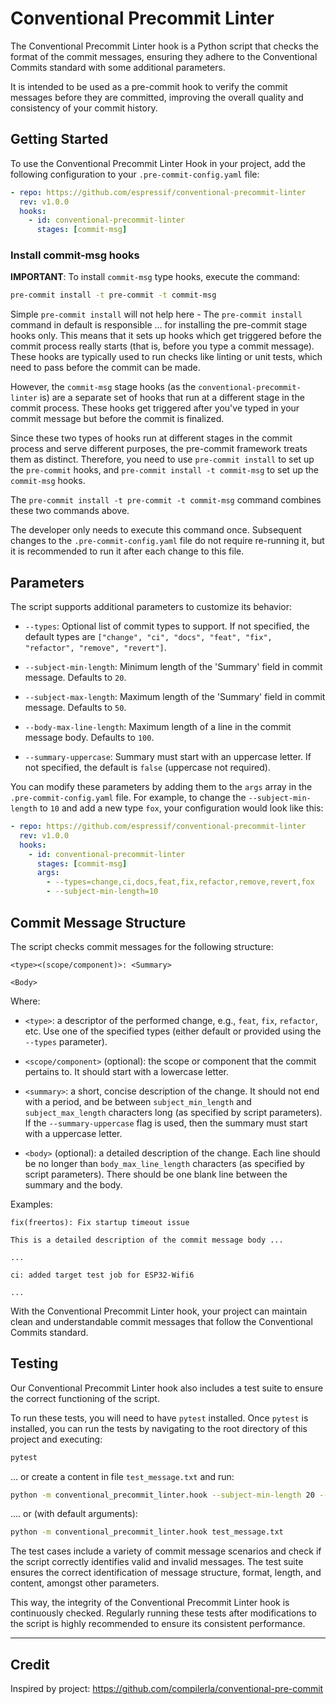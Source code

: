 # Conventional Precommit Linter

The Conventional Precommit Linter hook is a Python script that checks the format of the commit messages, ensuring they adhere to the Conventional Commits standard with some additional parameters.

It is intended to be used as a pre-commit hook to verify the commit messages before they are committed, improving the overall quality and consistency of your commit history.

## Getting Started

To use the Conventional Precommit Linter Hook in your project, add the following configuration to your `.pre-commit-config.yaml` file:

```yaml
- repo: https://github.com/espressif/conventional-precommit-linter
  rev: v1.0.0
  hooks:
    - id: conventional-precommit-linter
      stages: [commit-msg]
```

### Install commit-msg hooks
**IMPORTANT**: To install `commit-msg` type hooks, execute the command:
```sh
pre-commit install -t pre-commit -t commit-msg
```

Simple `pre-commit install` will not help here - The `pre-commit install` command in default is responsible ... for installing the pre-commit stage hooks only. This means that it sets up hooks which get triggered before the commit process really starts (that is, before you type a commit message). These hooks are typically used to run checks like linting or unit tests, which need to pass before the commit can be made.

However, the `commit-msg` stage hooks (as the `conventional-precommit-linter` is) are a separate set of hooks that run at a different stage in the commit process. These hooks get triggered after you've typed in your commit message but before the commit is finalized.

Since these two types of hooks run at different stages in the commit process and serve different purposes, the pre-commit framework treats them as distinct. Therefore, you need to use `pre-commit install` to set up the `pre-commit` hooks, and `pre-commit install -t commit-msg` to set up the `commit-msg` hooks.

The `pre-commit install -t pre-commit -t commit-msg` command combines these two commands above.

The developer only needs to execute this command once. Subsequent changes to the `.pre-commit-config.yaml` file do not require re-running it, but it is recommended to run it after each change to this file.


## Parameters

The script supports additional parameters to customize its behavior:

- `--types`: Optional list of commit types to support. If not specified, the default types are `["change", "ci", "docs", "feat", "fix", "refactor", "remove", "revert"]`.

- `--subject-min-length`: Minimum length of the 'Summary' field in commit message. Defaults to `20`.

- `--subject-max-length`: Maximum length of the 'Summary' field in commit message. Defaults to `50`.

- `--body-max-line-length`: Maximum length of a line in the commit message body. Defaults to `100`.

- `--summary-uppercase`: Summary must start with an uppercase letter. If not specified, the default is `false` (uppercase not required).

You can modify these parameters by adding them to the `args` array in the `.pre-commit-config.yaml` file. For example, to change the `--subject-min-length` to `10` and add a new type `fox`, your configuration would look like this:

```yaml
- repo: https://github.com/espressif/conventional-precommit-linter
  rev: v1.0.0
  hooks:
    - id: conventional-precommit-linter
      stages: [commit-msg]
      args:
        - --types=change,ci,docs,feat,fix,refactor,remove,revert,fox
        - --subject-min-length=10
```

## Commit Message Structure

The script checks commit messages for the following structure:

```text
<type><(scope/component)>: <Summary>

<Body>
```

Where:

- `<type>`: a descriptor of the performed change, e.g., `feat`, `fix`, `refactor`, etc. Use one of the specified types (either default or provided using the `--types` parameter).

- `<scope/component>` (optional): the scope or component that the commit pertains to. It should start with a lowercase letter.

- `<summary>`: a short, concise description of the change. It should not end with a period, and be between `subject_min_length` and `subject_max_length` characters long (as specified by script parameters). If the `--summary-uppercase` flag is used, then the summary must start with a uppercase letter.

- `<body>` (optional): a detailed description of the change. Each line should be no longer than `body_max_line_length` characters (as specified by script parameters). There should be one blank line between the summary and the body.

Examples:

```text
fix(freertos): Fix startup timeout issue

This is a detailed description of the commit message body ...

...

ci: added target test job for ESP32-Wifi6

...
```

With the Conventional Precommit Linter hook, your project can maintain clean and understandable commit messages that follow the Conventional Commits standard.


## Testing

Our Conventional Precommit Linter hook also includes a test suite to ensure the correct functioning of the script.

To run these tests, you will need to have `pytest` installed. Once `pytest` is installed, you can run the tests by navigating to the root directory of this project and executing:

```sh
pytest
```
... or create a content in file `test_message.txt` and run:
```sh
python -m conventional_precommit_linter.hook --subject-min-length 20 --subject-max-length 50 --body-max-line-length 100 test_message.txt
```

.... or (with default arguments):
```sh
python -m conventional_precommit_linter.hook test_message.txt
```

The test cases include a variety of commit message scenarios and check if the script correctly identifies valid and invalid messages. The test suite ensures the correct identification of message structure, format, length, and content, amongst other parameters.

This way, the integrity of the Conventional Precommit Linter hook is continuously checked. Regularly running these tests after modifications to the script is highly recommended to ensure its consistent performance.

***


## Credit
Inspired by project: https://github.com/compilerla/conventional-pre-commit
